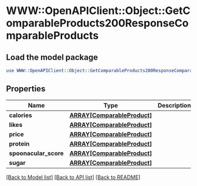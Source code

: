# WWW::OpenAPIClient::Object::GetComparableProducts200ResponseComparableProducts

## Load the model package
```perl
use WWW::OpenAPIClient::Object::GetComparableProducts200ResponseComparableProducts;
```

## Properties
Name | Type | Description | Notes
------------ | ------------- | ------------- | -------------
**calories** | [**ARRAY[ComparableProduct]**](ComparableProduct.md) |  | 
**likes** | [**ARRAY[ComparableProduct]**](ComparableProduct.md) |  | 
**price** | [**ARRAY[ComparableProduct]**](ComparableProduct.md) |  | 
**protein** | [**ARRAY[ComparableProduct]**](ComparableProduct.md) |  | 
**spoonacular_score** | [**ARRAY[ComparableProduct]**](ComparableProduct.md) |  | 
**sugar** | [**ARRAY[ComparableProduct]**](ComparableProduct.md) |  | 

[[Back to Model list]](../README.md#documentation-for-models) [[Back to API list]](../README.md#documentation-for-api-endpoints) [[Back to README]](../README.md)


